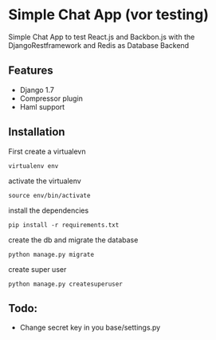 # Simple Chat App (vor testing) 
Simple Chat App to test React.js and Backbon.js with the DjangoRestframework and Redis as Database Backend





## Features
 - Django 1.7
 - Compressor plugin
 - Haml support


## Installation
First create a virtualevn

    virtualenv env

activate the virtualenv

    source env/bin/activate

install the dependencies

    pip install -r requirements.txt

create the db and migrate the database

    python manage.py migrate


create super user

    python manage.py createsuperuser



## Todo:
 - Change secret key in you base/settings.py
